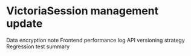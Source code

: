 # VictoriaSession management update
Data encryption note
Frontend performance log
API versioning strategy
Regression test summary
